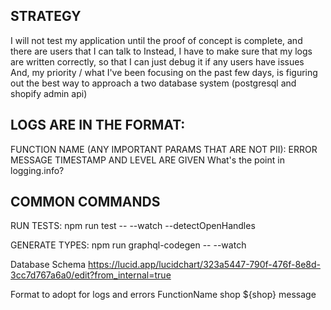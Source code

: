 ## STRATEGY

I will not test my application until the proof of concept is complete, and there are users that I can talk to
Instead, I have to make sure that my logs are written correctly, so that I can just debug it if any users have issues
And, my priority / what I've been focusing on the past few days, is figuring out the best way to approach a two database system (postgresql and shopify admin api)

## LOGS ARE IN THE FORMAT:

FUNCTION NAME (ANY IMPORTANT PARAMS THAT ARE NOT PII): ERROR MESSAGE
TIMESTAMP AND LEVEL ARE GIVEN
What's the point in logging.info?

## COMMON COMMANDS

RUN TESTS:
npm run test -- --watch --detectOpenHandles

GENERATE TYPES:
npm run graphql-codegen -- --watch

Database Schema
https://lucid.app/lucidchart/323a5447-790f-476f-8e8d-3cc7d767a6a0/edit?from_internal=true

Format to adopt for logs and errors
FunctionName shop ${shop} message

